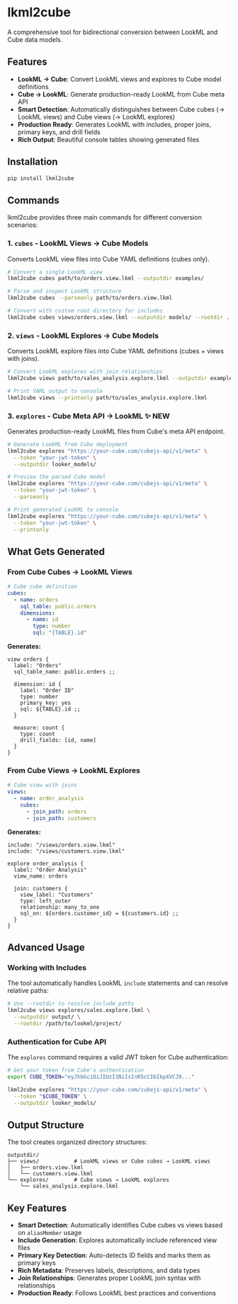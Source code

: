 # lkml2cube

A comprehensive tool for bidirectional conversion between LookML and Cube data models.

## Features

- **LookML → Cube**: Convert LookML views and explores to Cube model definitions
- **Cube → LookML**: Generate production-ready LookML from Cube meta API
- **Smart Detection**: Automatically distinguishes between Cube cubes (→ LookML views) and Cube views (→ LookML explores)
- **Production Ready**: Generates LookML with includes, proper joins, primary keys, and drill fields
- **Rich Output**: Beautiful console tables showing generated files

## Installation

```sh
pip install lkml2cube
```

## Commands

lkml2cube provides three main commands for different conversion scenarios:

### 1. `cubes` - LookML Views → Cube Models

Converts LookML view files into Cube YAML definitions (cubes only).

```sh
# Convert a single LookML view
lkml2cube cubes path/to/orders.view.lkml --outputdir examples/

# Parse and inspect LookML structure
lkml2cube cubes --parseonly path/to/orders.view.lkml

# Convert with custom root directory for includes
lkml2cube cubes views/orders.view.lkml --outputdir models/ --rootdir ../my_project/
```

### 2. `views` - LookML Explores → Cube Models  

Converts LookML explore files into Cube YAML definitions (cubes + views with joins).

```sh
# Convert LookML explores with join relationships
lkml2cube views path/to/sales_analysis.explore.lkml --outputdir examples/

# Print YAML output to console
lkml2cube views --printonly path/to/sales_analysis.explore.lkml
```

### 3. `explores` - Cube Meta API → LookML ✨ **NEW**

Generates production-ready LookML files from Cube's meta API endpoint.

```sh
# Generate LookML from Cube deployment
lkml2cube explores "https://your-cube.com/cubejs-api/v1/meta" \
  --token "your-jwt-token" \
  --outputdir looker_models/

# Preview the parsed Cube model
lkml2cube explores "https://your-cube.com/cubejs-api/v1/meta" \
  --token "your-jwt-token" \
  --parseonly

# Print generated LookML to console
lkml2cube explores "https://your-cube.com/cubejs-api/v1/meta" \
  --token "your-jwt-token" \
  --printonly
```

## What Gets Generated

### From Cube Cubes → LookML Views

```yaml
# Cube cube definition
cubes:
  - name: orders
    sql_table: public.orders
    dimensions:
      - name: id
        type: number
        sql: "{TABLE}.id"
```

**Generates:**

```lookml
view orders {
  label: "Orders"
  sql_table_name: public.orders ;;
  
  dimension: id {
    label: "Order ID"
    type: number
    primary_key: yes
    sql: ${TABLE}.id ;;
  }
  
  measure: count {
    type: count
    drill_fields: [id, name]
  }
}
```

### From Cube Views → LookML Explores

```yaml
# Cube view with joins
views:
  - name: order_analysis
    cubes:
      - join_path: orders
      - join_path: customers
```

**Generates:**

```lookml
include: "/views/orders.view.lkml"
include: "/views/customers.view.lkml"

explore order_analysis {
  label: "Order Analysis"
  view_name: orders
  
  join: customers {
    view_label: "Customers"
    type: left_outer
    relationship: many_to_one
    sql_on: ${orders.customer_id} = ${customers.id} ;;
  }
}
```

## Advanced Usage

### Working with Includes

The tool automatically handles LookML `include` statements and can resolve relative paths:

```sh
# Use --rootdir to resolve include paths
lkml2cube views explores/sales.explore.lkml \
  --outputdir output/ \
  --rootdir /path/to/lookml/project/
```

### Authentication for Cube API

The `explores` command requires a valid JWT token for Cube authentication:

```sh
# Get your token from Cube's authentication
export CUBE_TOKEN="eyJhbGciOiJIUzI1NiIsInR5cCI6IkpXVCJ9..."

lkml2cube explores "https://your-cube.com/cubejs-api/v1/meta" \
  --token "$CUBE_TOKEN" \
  --outputdir looker_models/
```

## Output Structure

The tool creates organized directory structures:

```
outputdir/
├── views/           # LookML views or Cube cubes → LookML views  
│   ├── orders.view.lkml
│   └── customers.view.lkml
└── explores/        # Cube views → LookML explores
    └── sales_analysis.explore.lkml
```

## Key Features

- **Smart Detection**: Automatically identifies Cube cubes vs views based on `aliasMember` usage
- **Include Generation**: Explores automatically include referenced view files
- **Primary Key Detection**: Auto-detects ID fields and marks them as primary keys
- **Rich Metadata**: Preserves labels, descriptions, and data types
- **Join Relationships**: Generates proper LookML join syntax with relationships
- **Production Ready**: Follows LookML best practices and conventions

